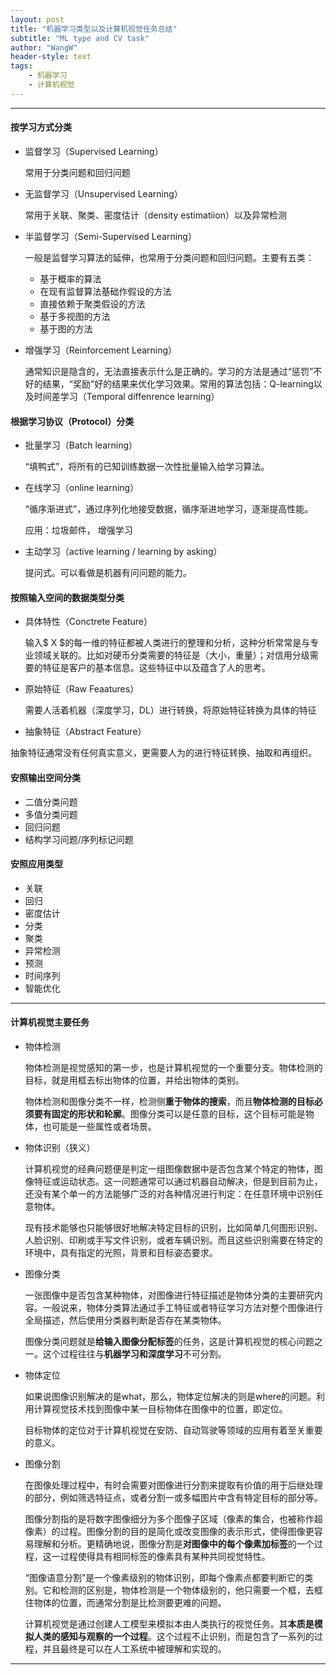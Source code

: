 ```yaml
---
layout: post
title: "机器学习类型以及计算机视觉任务总结"
subtitle: "ML type and CV task"
author: "WangW"
header-style: text
tags:
    - 机器学习
    - 计算机视觉
---
```




---



#### 按学习方式分类

- 监督学习（Supervised Learning）

  常用于分类问题和回归问题

- 无监督学习（Unsupervised Learning）

  常用于关联、聚类、密度估计（density estimatiion）以及异常检测

- 半监督学习（Semi-Supervised Learning）

  一般是监督学习算法的延伸，也常用于分类问题和回归问题。主要有五类：

  - 基于概率的算法
  - 在现有监督算法基础作假设的方法
  - 直接依赖于聚类假设的方法
  - 基于多视图的方法
  - 基于图的方法

- 增强学习（Reinforcement Learning）

  通常知识是隐含的，无法直接表示什么是正确的。学习的方法是通过“惩罚”不好的结果，“奖励”好的结果来优化学习效果。常用的算法包括：Q-learning以及时间差学习（Temporal diffenrence learning）

#### 根据学习协议（Protocol）分类
- 批量学习（Batch learning）

  “填鸭式”，将所有的已知训练数据一次性批量输入给学习算法。

- 在线学习（online learning）

  “循序渐进式”，通过序列化地接受数据，循序渐进地学习，逐渐提高性能。

  应用：垃圾邮件， 增强学习

- 主动学习（active learning / learning by asking）

  提问式。可以看做是机器有问问题的能力。

#### 按照输入空间的数据类型分类

- 具体特性（Conctrete Feature）

  输入$ X $的每一维的特征都被人类进行的整理和分析，这种分析常常是与专业领域关联的。比如对硬币分类需要的特征是（大小，重量）；对信用分级需要的特征是客户的基本信息。这些特征中以及蕴含了人的思考。

- 原始特征（Raw Feaatures）

  需要人活着机器（深度学习，DL）进行转换，将原始特征转换为具体的特征

-  抽象特征（Abstract Feature）

  抽象特征通常没有任何真实意义，更需要人为的进行特征转换、抽取和再组织。

#### 安照输出空间分类

- 二值分类问题
- 多值分类问题
- 回归问题
- 结构学习问题/序列标记问题

#### 安照应用类型

- 关联
- 回归
- 密度估计
- 分类
- 聚类
- 异常检测
- 预测
- 时间序列
- 智能优化



---

#### 计算机视觉主要任务

- 物体检测

  物体检测是视觉感知的第一步，也是计算机视觉的一个重要分支。物体检测的目标，就是用框去标出物体的位置，并给出物体的类别。

  物体检测和图像分类不一样，检测侧**重于物体的搜索**，而且**物体检测的目标必须要有固定的形状和轮廓**。图像分类可以是任意的目标，这个目标可能是物体，也可能是一些属性或者场景。

- 物体识别（狭义）

  计算机视觉的经典问题便是判定一组图像数据中是否包含某个特定的物体，图像特征或运动状态。这一问题通常可以通过机器自动解决，但是到目前为止，还没有某个单一的方法能够广泛的对各种情况进行判定：在任意环境中识别任意物体。

  现有技术能够也只能够很好地解决特定目标的识别，比如简单几何图形识别、人脸识别、印刷或手写文件识别，或者车辆识别。而且这些识别需要在特定的环境中，具有指定的光照，背景和目标姿态要求。

- 图像分类

  一张图像中是否包含某种物体，对图像进行特征描述是物体分类的主要研究内容。一般说来，物体分类算法通过手工特征或者特征学习方法对整个图像进行全局描述，然后使用分类器判断是否存在某类物体。

  图像分类问题就是**给输入图像分配标签**的任务，这是计算机视觉的核心问题之一。这个过程往往与**机器学习和深度学习**不可分割。

- 物体定位

  如果说图像识别解决的是what，那么，物体定位解决的则是where的问题。利用计算视觉技术找到图像中某一目标物体在图像中的位置，即定位。

  目标物体的定位对于计算机视觉在安防、自动驾驶等领域的应用有着至关重要的意义。

- 图像分割

  在图像处理过程中，有时会需要对图像进行分割来提取有价值的用于后继处理的部分，例如筛选特征点，或者分割一或多幅图片中含有特定目标的部分等。

  图像分割指的是将数字图像细分为多个图像子区域（像素的集合，也被称作超像素）的过程。图像分割的目的是简化或改变图像的表示形式，使得图像更容易理解和分析。更精确地说，图像分割是**对图像中的每个像素加标签**的一个过程，这一过程使得具有相同标签的像素具有某种共同视觉特性。

  “图像语意分割”是一个像素级别的物体识别，即每个像素点都要判断它的类别。它和检测的区别是，物体检测是一个物体级别的，他只需要一个框，去框住物体的位置，而通常分割是比检测要更难的问题。

  计算机视觉是通过创建人工模型来模拟本由人类执行的视觉任务。其**本质是模拟人类的感知与观察的一个过程**。这个过程不止识别，而是包含了一系列的过程，并且最终是可以在人工系统中被理解和实现的。


---



